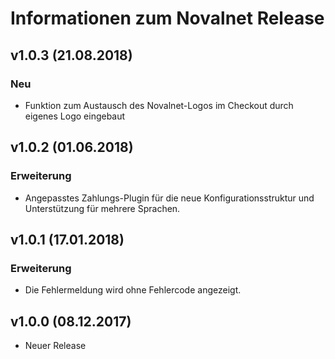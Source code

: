 # Informationen zum Novalnet Release

## v1.0.3 (21.08.2018)

### Neu

- Funktion zum Austausch des Novalnet-Logos im Checkout durch eigenes Logo eingebaut

## v1.0.2 (01.06.2018)

### Erweiterung

- Angepasstes Zahlungs-Plugin für die neue Konfigurationsstruktur und Unterstützung für mehrere Sprachen.

## v1.0.1 (17.01.2018)

### Erweiterung

- Die Fehlermeldung wird ohne Fehlercode angezeigt.

## v1.0.0 (08.12.2017)

- Neuer Release

